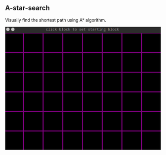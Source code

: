 ## A-star-search  
Visually find the shortest path using A* algorithm.   

![demo](https://raw.githubusercontent.com/LogicJake/A-star-search/master/demo.gif)  
